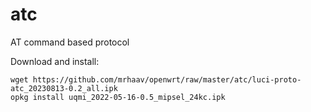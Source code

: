 # atc

AT command based protocol

Download and install:
```
wget https://github.com/mrhaav/openwrt/raw/master/atc/luci-proto-atc_20230813-0.2_all.ipk
opkg install uqmi_2022-05-16-0.5_mipsel_24kc.ipk
```
